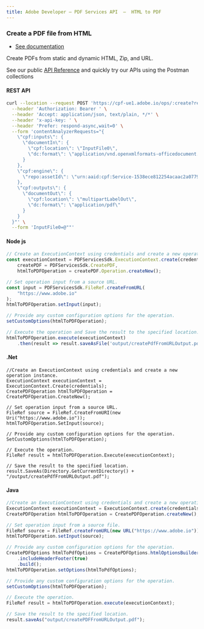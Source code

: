 ```yaml
---
title: Adobe Developer — PDF Services API  —  HTML to PDF
---
```


<TextBlock slots="heading, buttons, text, text1" theme="dark" hasCodeBlock className="bgBlue link"/>

### Create a PDF file from HTML

- [See documentation](/document-services/docs/overview/pdf-services-api/howtos/)

Create PDFs from static and dynamic HTML, Zip, and URL.

See our public [API Reference](https://documentcloud.adobe.com/document-services/index.html#post-createPDFFromHTML) and quickly try our APIs using the Postman collections

<CodeBlock slots="heading, code" repeat="4" languages="curl, js,.net,java" />

#### REST API

```bash
curl --location --request POST 'https://cpf-ue1.adobe.io/ops/:create?respondWith=%7B%22reltype%22%3A%20%22http%3A%2F%2Fns.adobe.com%2Frel%2Fprimary%22%7D' \
  --header 'Authorization: Bearer ' \
  --header 'Accept: application/json, text/plain, */*' \
  --header 'x-api-key: ' \
  --header 'Prefer: respond-async,wait=0' \
  --form 'contentAnalyzerRequests="{
    \"cpf:inputs\": {
      \"documentIn\": {
        \"cpf:location\": \"InputFile0\",
        \"dc:format\": \"application/vnd.openxmlformats-officedocument.wordprocessingml.document\"
      }
    },
    \"cpf:engine\": {
      \"repo:assetId\": \"urn:aaid:cpf:Service-1538ece812254acaac2a07799503a430\"
    },
    \"cpf:outputs\": {
      \"documentOut\": {
        \"cpf:location\": \"multipartLabelOut\",
        \"dc:format\": \"application/pdf\"
      }
    }
  }"' \
  --form 'InputFile0=@""'
```

#### Node js

```js
// Create an ExecutionContext using credentials and create a new operation instance
const executionContext = PDFServicesSdk.ExecutionContext.create(credentials),
    createPDF = PDFServicesSdk.CreatePDF,
    htmlToPDFOperation = createPDF.Operation.createNew();

// Set operation input from a source URL.
const input = PDFServicesSdk.FileRef.createFromURL(
    "https://www.adobe.io"
);
htmlToPDFOperation.setInput(input);

// Provide any custom configuration options for the operation.
setCustomOptions(htmlToPDFOperation);

// Execute the operation and Save the result to the specified location.
htmlToPDFOperation.execute(executionContext)
    .then(result => result.saveAsFile('output/createPdfFromURLOutput.pdf'))
```

#### .Net

```clike
//Create an ExecutionContext using credentials and create a new operation instance.
ExecutionContext executionContext = ExecutionContext.Create(credentials);
CreatePDFOperation htmlToPDFOperation = CreatePDFOperation.CreateNew();

// Set operation input from a source URL.
FileRef source = FileRef.CreateFromURI(new Uri("https://www.adobe.io"));
htmlToPDFOperation.SetInput(source);

// Provide any custom configuration options for the operation.
SetCustomOptions(htmlToPDFOperation);

// Execute the operation.
FileRef result = htmlToPDFOperation.Execute(executionContext);

// Save the result to the specified location.
result.SaveAs(Directory.GetCurrentDirectory() + "/output/createPdfFromURLOutput.pdf");
```

#### Java

```javascript
//Create an ExecutionContext using credentials and create a new operation instance.
ExecutionContext executionContext = ExecutionContext.create(credentials);
CreatePDFOperation htmlToPDFOperation = CreatePDFOperation.createNew();

// Set operation input from a source file.
FileRef source = FileRef.createFromURL(new URL("https://www.adobe.io"));
htmlToPDFOperation.setInput(source);

// Provide any custom configuration options for the operation.
CreatePDFOptions htmlToPdfOptions = CreatePDFOptions.htmlOptionsBuilder()
    .includeHeaderFooter(true)
    .build();
htmlToPDFOperation.setOptions(htmlToPdfOptions);

// Provide any custom configuration options for the operation.
setCustomOptions(htmlToPDFOperation);

// Execute the operation.
FileRef result = htmlToPDFOperation.execute(executionContext);

// Save the result to the specified location.
result.saveAs("output/createPDFFromURLOutput.pdf");
```
